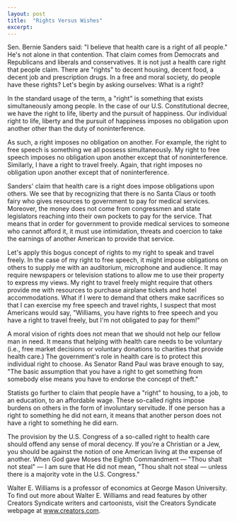 ```yaml
---
layout: post
title:  "Rights Versus Wishes"
excerpt:
---
```




Sen. Bernie Sanders said: "I believe that health care is a right of all people." He's not alone in that contention. That claim comes from Democrats and Republicans and liberals and conservatives. It is not just a health care right that people claim. There are "rights" to decent housing, decent food, a decent job and prescription drugs. In a free and moral society, do people have these rights? Let's begin by asking ourselves: What is a right?

In the standard usage of the term, a "right" is something that exists simultaneously among people. In the case of our U.S. Constitutional decree, we have the right to life, liberty and the pursuit of happiness. Our individual right to life, liberty and the pursuit of happiness imposes no obligation upon another other than the duty of noninterference.

As such, a right imposes no obligation on another. For example, the right to free speech is something we all possess simultaneously. My right to free speech imposes no obligation upon another except that of noninterference. Similarly, I have a right to travel freely. Again, that right imposes no obligation upon another except that of noninterference.

Sanders' claim that health care is a right does impose obligations upon others. We see that by recognizing that there is no Santa Claus or tooth fairy who gives resources to government to pay for medical services. Moreover, the money does not come from congressmen and state legislators reaching into their own pockets to pay for the service. That means that in order for government to provide medical services to someone who cannot afford it, it must use intimidation, threats and coercion to take the earnings of another American to provide that service.

Let's apply this bogus concept of rights to my right to speak and travel freely. In the case of my right to free speech, it might impose obligations on others to supply me with an auditorium, microphone and audience. It may require newspapers or television stations to allow me to use their property to express my views. My right to travel freely might require that others provide me with resources to purchase airplane tickets and hotel accommodations. What if I were to demand that others make sacrifices so that I can exercise my free speech and travel rights, I suspect that most Americans would say, "Williams, you have rights to free speech and you have a right to travel freely, but I'm not obligated to pay for them!"



A moral vision of rights does not mean that we should not help our fellow man in need. It means that helping with health care needs to be voluntary (i.e., free market decisions or voluntary donations to charities that provide health care.) The government's role in health care is to protect this individual right to choose. As Senator Rand Paul was brave enough to say, "The basic assumption that you have a right to get something from somebody else means you have to endorse the concept of theft."

Statists go further to claim that people have a "right" to housing, to a job, to an education, to an affordable wage. These so-called rights impose burdens on others in the form of involuntary servitude. If one person has a right to something he did not earn, it means that another person does not have a right to something he did earn. 

The provision by the U.S. Congress of a so-called right to health care should offend any sense of moral decency. If you're a Christian or a Jew, you should be against the notion of one American living at the expense of another. When God gave Moses the Eighth Commandment — "Thou shalt not steal" — I am sure that He did not mean, "Thou shalt not steal — unless there is a majority vote in the U.S. Congress."

Walter E. Williams is a professor of economics at George Mason University. To find out more about Walter E. Williams and read features by other Creators Syndicate writers and cartoonists, visit the Creators Syndicate webpage at www.creators.com.
